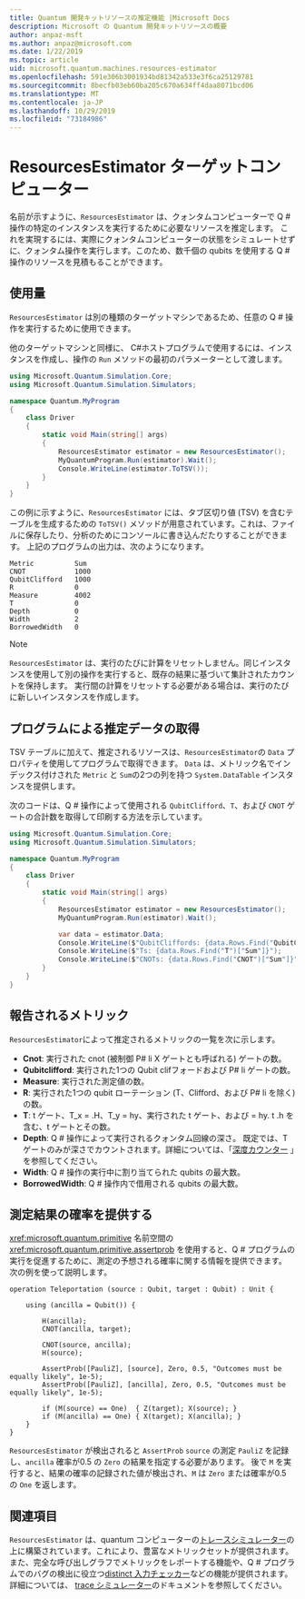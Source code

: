 ```yaml
---
title: Quantum 開発キットリソースの推定機能 |Microsoft Docs
description: Microsoft の Quantum 開発キットリソースの概要
author: anpaz-msft
ms.author: anpaz@microsoft.com
ms.date: 1/22/2019
ms.topic: article
uid: microsoft.quantum.machines.resources-estimator
ms.openlocfilehash: 591e306b3001934bd81342a533e3f6ca25129781
ms.sourcegitcommit: 8becfb03eb60ba205c670a634ff4daa8071bcd06
ms.translationtype: MT
ms.contentlocale: ja-JP
ms.lasthandoff: 10/29/2019
ms.locfileid: "73184986"
---
```

# <a name="the-resourcesestimator-target-machine"></a>ResourcesEstimator ターゲットコンピューター

名前が示すように、`ResourcesEstimator` は、クォンタムコンピューターで Q # 操作の特定のインスタンスを実行するために必要なリソースを推定します。
これを実現するには、実際にクォンタムコンピューターの状態をシミュレートせずに、クォンタム操作を実行します。このため、数千個の qubits を使用する Q # 操作のリソースを見積もることができます。

## <a name="usage"></a>使用量

`ResourcesEstimator` は別の種類のターゲットマシンであるため、任意の Q # 操作を実行するために使用できます。 

他のターゲットマシンと同様に、 C#ホストプログラムで使用するには、インスタンスを作成し、操作の `Run` メソッドの最初のパラメーターとして渡します。

```csharp
using Microsoft.Quantum.Simulation.Core;
using Microsoft.Quantum.Simulation.Simulators;

namespace Quantum.MyProgram
{
    class Driver
    {
        static void Main(string[] args)
        {
            ResourcesEstimator estimator = new ResourcesEstimator();
            MyQuantumProgram.Run(estimator).Wait();
            Console.WriteLine(estimator.ToTSV());
        }
    }
}
```

この例に示すように、`ResourcesEstimator` には、タブ区切り値 (TSV) を含むテーブルを生成するための `ToTSV()` メソッドが用意されています。これは、ファイルに保存したり、分析のためにコンソールに書き込んだたりすることができます。 上記のプログラムの出力は、次のようになります。

```Output
Metric          Sum
CNOT            1000
QubitClifford   1000
R               0
Measure         4002
T               0
Depth           0
Width           2
BorrowedWidth   0
```

> [!NOTE]
> `ResourcesEstimator` は、実行のたびに計算をリセットしません。同じインスタンスを使用して別の操作を実行すると、既存の結果に基づいて集計されたカウントを保持します。
> 実行間の計算をリセットする必要がある場合は、実行のたびに新しいインスタンスを作成します。


## <a name="programmatically-retrieving-the-estimated-data"></a>プログラムによる推定データの取得

TSV テーブルに加えて、推定されるリソースは、`ResourcesEstimator`の `Data` プロパティを使用してプログラムで取得できます。 `Data` は、メトリック名でインデックス付けされた `Metric` と `Sum`の2つの列を持つ `System.DataTable` インスタンスを提供します。

次のコードは、Q # 操作によって使用される `QubitClifford`、`T`、および `CNOT` ゲートの合計数を取得して印刷する方法を示しています。

```csharp
using Microsoft.Quantum.Simulation.Core;
using Microsoft.Quantum.Simulation.Simulators;

namespace Quantum.MyProgram
{
    class Driver
    {
        static void Main(string[] args)
        {
            ResourcesEstimator estimator = new ResourcesEstimator();
            MyQuantumProgram.Run(estimator).Wait();

            var data = estimator.Data;
            Console.WriteLine($"QubitCliffords: {data.Rows.Find("QubitClifford")["Sum"]}");
            Console.WriteLine($"Ts: {data.Rows.Find("T")["Sum"]}");
            Console.WriteLine($"CNOTs: {data.Rows.Find("CNOT")["Sum"]}");
        }
    }
}
```

## <a name="metrics-reported"></a>報告されるメトリック

`ResourcesEstimator`によって推定されるメトリックの一覧を次に示します。

* __Cnot__: 実行された cnot (被制御 P# li X ゲートとも呼ばれる) ゲートの数。
* __Qubitclifford__: 実行された1つの Qubit clifフォードおよび P# li ゲートの数。
* __Measure__: 実行された測定値の数。
* __R__: 実行された1つの qubit ローテーション (T、Clifford、および P# li を除く) の数。
* __T__: t ゲート、T_x = .H、T_y = hy、実行された t ゲート、および = hy. t .h を含む、t ゲートとその数。
* __Depth__: Q # 操作によって実行されるクォンタム回線の深さ。 既定では、T ゲートのみが深さでカウントされます。詳細については、「[深度カウンター](xref:microsoft.quantum.machines.qc-trace-simulator.depth-counter) 」を参照してください。
* __Width__: Q # 操作の実行中に割り当てられた qubits の最大数。
* __BorrowedWidth__: Q # 操作内で借用される qubits の最大数。


## <a name="providing-the-probability-of-measurement-outcomes"></a>測定結果の確率を提供する

<xref:microsoft.quantum.primitive> 名前空間の <xref:microsoft.quantum.primitive.assertprob> を使用すると、Q # プログラムの実行を促進するために、測定の予想される確率に関する情報を提供できます。 次の例を使って説明します。

```qsharp
operation Teleportation (source : Qubit, target : Qubit) : Unit {

    using (ancilla = Qubit()) {

        H(ancilla);
        CNOT(ancilla, target);

        CNOT(source, ancilla);
        H(source);

        AssertProb([PauliZ], [source], Zero, 0.5, "Outcomes must be equally likely", 1e-5);
        AssertProb([PauliZ], [ancilla], Zero, 0.5, "Outcomes must be equally likely", 1e-5);

        if (M(source) == One)  { Z(target); X(source); }
        if (M(ancilla) == One) { X(target); X(ancilla); }
    }
}
```

`ResourcesEstimator` が検出されると `AssertProb` `source` の測定 `PauliZ` を記録し、`ancilla` 確率が0.5 の `Zero` の結果を指定する必要があります。 後で `M` を実行すると、結果の確率の記録された値が検出され、`M` は `Zero` または確率が0.5 の `One` を返します。


## <a name="see-also"></a>関連項目

`ResourcesEstimator` は、quantum コンピューターの[トレースシミュレーター](xref:microsoft.quantum.machines.qc-trace-simulator.intro)の上に構築されています。これにより、豊富なメトリックセットが提供されます。また、完全な呼び出しグラフでメトリックをレポートする機能や、Q # プログラムでのバグの検出に役立つ[distinct 入力チェッカー](xref:microsoft.quantum.machines.qc-trace-simulator.distinct-inputs)などの機能が提供されます。 詳細については、 [trace シミュレーター](xref:microsoft.quantum.machines.qc-trace-simulator.intro)のドキュメントを参照してください。


